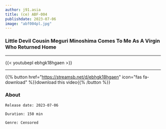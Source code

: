 ```yaml
---
author: j91.asia
title: (ce) ABF-004
publishdate: 2023-07-06
image: "abf004pl.jpg"
---
```


### Little Devil Cousin Meguri Minoshima Comes To Me As A Virgin Who Returned Home
___

{{< youtubepl ebhgk18hgaen >}}
___

{{% button href="https://streamsb.net/d/ebhgk18hgaen" icon="fas fa-download" %}}download this video{{% /button %}}
### About

`Release date: 2023-07-06`

`Duration: 150 min`

`Genre:	Censored`
